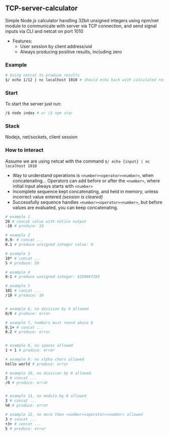 

## TCP-server-calculator
Simple Node.js calculator handling 32bit unsigned integers using npm/net module to communicate with server via TCP connection, and send signal inputs via CLI and netcat on port 1010

- Features:
    - User session by client address/uid
    - Always producing positive results, including zero

### Example
```sh
# Using netcat to produce results
$/ echo 1/12 | nc localhost 1010 # should echo back with calculated result
``` 


### Start
To start the server just run:

```sh
/$ node index # or /$ npm star

```

### Stack
Nodejs, net/sockets, client session



### How to interact
Assume we are using netcat with the command `$/ echo {input} | nc localhost 1010`

- Way to understand operations is `<number><operator><number>`, when concatenating... Operators can add before or after the `<number>`, where initial input always starts with `<number>`
- Incomplete sequence kept concatenating, and held in memory, unless incorrect value entered _(session is cleared)_
- Successfully sequence handles `<number><operator><number>`, but before values are evaluated, you can keep concatenating.

```sh
# example 1
20 # concat value with notice output
-10 # produce: 10

# example 2
0.9- # concat ...
0.1 # produce unsigned integer value: 0

# example 3
10* # concat ...
5 # produce: 50

# example 4
0-1 # produce unsigned integer: 4294967295

# example 5
101 # concat ...
/10 # produce: 10 


# example 6, no division by 0 allowed
0/0 # produce: error

# example 7, numbers must round above 0
0.1+ # concat ...
0.2 # produce: error


# example 8, no spaces allowed
1 + 1 # produce: error

# example 9, no alpha chars allowed
hello world # produce: error

# example 10, no division by 0 allowed
2 # concat ...
/0 # produce: error


# example 11, no modulo by 0 allowed
3 # concat ...
%0 # produce: error

# example 12, no more then <number><operator><number> allowed
3 # concat ...
+3+ # concat ...
5 # produce: error

```




